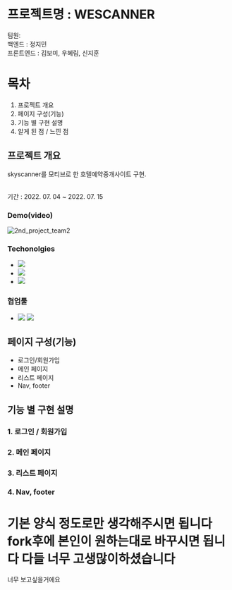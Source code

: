 # 프로젝트명 : WESCANNER

팀원: <br>
백엔드 : 정지민<br>
프론트엔드 : 김보미, 우혜림, 신지훈<br>

# 목차

1. 프로젝트 개요
2. 페이지 구성(기능)
3. 기능 별 구현 설명
4. 알게 된 점 / 느낀 점

## 프로젝트 개요

<p>skyscanner를 모티브로 한 호텔예약중개사이트 구현.</p> <br>
기간 : 2022. 07. 04 ~ 2022. 07. 15

### Demo(video)

![2nd_project_team2](./2nd_project_team2.gif)

### Techonolgies

- <img src="https://img.shields.io/badge/HTML-black?style=for-the-badge&logo=HTML5&logoColor=#E34F26">
- <img src="https://img.shields.io/badge/JavaScript-black?style=for-the-badge&logo=JavaScript">
- <img src="https://img.shields.io/badge/React-black?style=for-the-badge&logo=React">

### 협업툴

- <img src="https://img.shields.io/badge/Git-gray?style=for-the-badge&logo=Git"> <img src="https://img.shields.io/badge/GitHub-gray?style=for-the-badge&logo=GitHub">

## 페이지 구성(기능)

- 로그인/회원가입
- 메인 페이지
- 리스트 페이지
- Nav, footer

## 기능 별 구현 설명

### 1. 로그인 / 회원가입

### 2. 메인 페이지

### 3. 리스트 페이지

### 4. Nav, footer

# 기본 양식 정도로만 생각해주시면 됩니다 fork후에 본인이 원하는대로 바꾸시면 됩니다 다들 너무 고생많이하셨습니다

너무 보고싶을거에요
